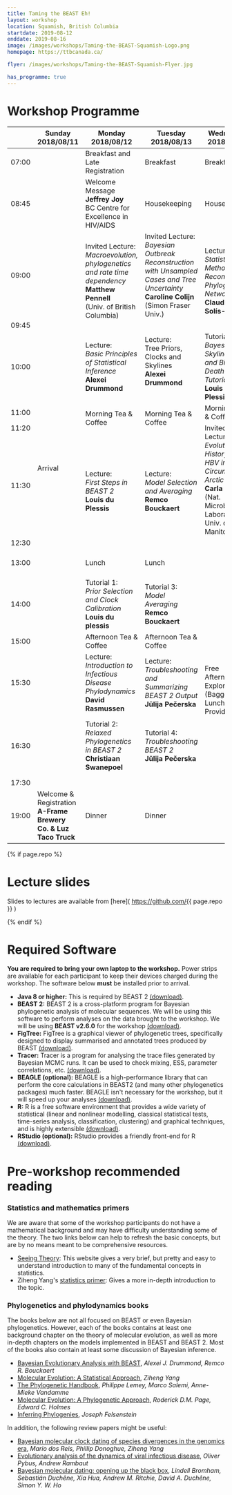 ```yaml
---
title: Taming the BEAST Eh!
layout: workshop
location: Squamish, British Columbia
startdate: 2019-08-12
enddate: 2019-08-16
image: /images/workshops/Taming-the-BEAST-Squamish-Logo.png
homepage: https://ttbcanada.ca/

flyer: /images/workshops/Taming-the-BEAST-Squamish-Flyer.jpg

has_programme: true
---
```


# Workshop Programme

<table>
<thead>

<tr>
<th></th>
<th> Sunday <br> 2018/08/11 </th>
<th> Monday <br> 2018/08/12</th>
<th> Tuesday <br> 2018/08/13 </th>
<th> Wednesday <br> 2018/08/14 </th>
<th> Thursday <br> 2018/08/15 </th>
<th> Friday <br> 2018/08/16 </th>
</tr>

</thead>

<tbody>

<tr>
<td> 07:00 </td>
<td rowspan="15" class="padding"> Arrival </td>
<td class="food"> Breakfast and Late Registration </td>
<td class="food"> Breakfast </td>
<td class="food"> Breakfast </td>
<td class="food"> Breakfast </td>
<td class="food"> Breakfast </td>
</tr>

<tr>
<td> 08:45 </td>
<td> Welcome Message<br>
<b>Jeffrey Joy</b> <br>
BC Centre for Excellence in HIV/AIDS </td>
<td> Housekeeping </td>
<td> Housekeeping </td>
<td> Housekeeping </td>
<td> Housekeeping </td>
</tr>

<tr>
<td> 09:00 </td>
<td rowspan="2" class="invited-lecture"> Invited Lecture: <br>
<i>Macroevolution, phylogenetics and rate time dependency</i><br>
<b>Matthew Pennell</b><br>
(Univ. of British Columbia)</td>

<td class="invited-lecture"> Invited Lecture: <br>
<i>Bayesian Outbreak Reconstruction with Unsampled Cases and Tree Uncertainty</i><br>
<b>Caroline Colijn</b> <br>
(Simon Fraser Univ.) </td>


<td rowspan="2" class="lecture"> Lecture: <br>
<i>Statistical Methods to Reconstruct Phylogenetic Networks</i><br>
<b> Claudia Solís-Lemus</b> </td>
<td rowspan="2" class="lecture"> Lecture: <br>
<i>Divergence Time Dating and the Fossilized Birth-Death Model</i> <br>
<b> Joëlle Barido-Sottani</b> </td>
<td rowspan="2" class="lecture"> Lecture: <br>
<i>Species Trees with StarBeast2</i> <br>
<b> Huw Ogilvie </b> </td>
</tr>

<tr>
<td> 09:45 </td>
<td rowspan="2" class="lecture"> Lecture: <br>
Tree Priors, Clocks and Skylines <br>
<b> Alexei Drummond </b> </td>
</tr>

<tr>
<td> 10:00 </td>
<td class="lecture"> Lecture: <br>
<i>Basic Principles of Statistical Inference</i> <br>
<b> Alexei Drummond </b> </td>
<!-- <td> </td> -->
<td class="tutorial"> Tutorial 5: <br>
<i>Bayesian Skyline Plot and Birth-Death Skyline Tutorial</i> <br>
<b> Louis du Plessis </b> </td>
<td class="tutorial"> Tutorial 6: <br>
<i>Fossilized Birth-Death Model</i> <br>
<b> Joëlle Barido-Sottani </b> </td>
<td> Tutorial 9: <br>
<i>Calibrating Species Trees</i> <br>
<b> Huw Ogilvie </b> </td>
</tr>

<tr>
<td> 11:00 </td>
<td rowspan="2" class="food"> Morning Tea &amp; Coffee </td>
<td rowspan="2" class="food"> Morning Tea &amp; Coffee </td>
<td class="food"> Morning Tea &amp; Coffee </td>
<td rowspan="2" class="food"> Morning Tea &amp; Coffee </td>
<td rowspan="2" class="food"> Morning Tea &amp; Coffee </td>
</tr>

<tr>
<td> 11:20 </td>
<td rowspan="2" class="invited-lecture">
Invited Lecture: <br>
<i>Evolutionary History of HBV in the Circumpolar Arctic</i> <br>
<b> Carla Oslowy </b> <br>
(Nat. Microbiology Laboratory / Univ. of Manitoba) </td>
</tr>

<tr>
<td> 11:30 </td>
<td rowspan="2" class="lecture"> Lecture: <br>
<i>First Steps in BEAST&nbsp;2</i> <br>
<b> Louis du Plessis </b> </td>
<td rowspan="2" class="lecture"> Lecture: <br>
<i>Model Selection and Averaging</i> <br>
<b> Remco Bouckaert </b> </td>
<td rowspan="2" class="lecture"> Lecture: <br>
<i>Structured Coalescent Approximations</i> <br>
<b> David Rasmussen </b> </td>
<td rowspan="2" class="invited-lecture"> Invited Lecture: <br>
<i>Phylogenetic inferences for Big Data</i> <br>
<b> Claudia Solís-Lemus </b> <br>
(Emory Univ.) </td>
</tr>

<tr>
<td> 12:30 </td>
<td rowspan="8"> Free Afternoon for Exploring <br>
(Bagged Lunch Provided) </td>
</tr>

<tr>
<td> 13:00 </td>
<td class="food"> Lunch </td>
<td class="food"> Lunch </td>
<td class="food"> Lunch <br>
<b> Quest University </b> </td>
<td class="food"> Lunch <br>
<b> Quest University </b> </td>
</tr>

<tr>
<td> 14:00 </td>
<td class="tutorial"> Tutorial 1: <br>
<i>Prior Selection and Clock Calibration</i> <br>
<b> Louis du plessis </b> </td>
<td class="tutorial"> Tutorial 3: <br>
<i>Model Averaging</i> <br>
<b> Remco Bouckaert </b> </td>
<td class="tutorial"> Tutorial 7: <br>
<i>Phylogeography in BEAST&nbsp;2</i> <br>
<b> Remco Bouckaert </b> </td>
<td> Troubleshooting Personal Projects and Closing Remarks </td>
</tr>

<tr>
<td> 15:00 </td>
<td class="food"> Afternoon Tea &amp; Coffee </td>
<td class="food"> Afternoon Tea &amp; Coffee </td>
<td class="food"> Afternoon Tea &amp; Coffee </td>
<td class="food"> Afternoon Tea &amp; Coffee </td>
</tr>

<tr>
<td> 15:30 </td>
<td class="lecture"> Lecture: <br>
<i>Introduction to Infectious Disease Phylodynamics</i> <br>
<b> David Rasmussen </b> </td>
<td class="lecture"> Lecture: <br>
<i>Troubleshooting and Summarizing BEAST&nbsp;2 Output</i> <br>
<b> Jūlija Pečerska </b> </td>
<td class="lecture"> Lecture: <br>
<i>Advanced Birth-Death Models</i> <br>
<b> Jūlija Pečerska </b> </td>
<td rowspan="4" class="padding"> Departure </td>
</tr>

<tr>
<td> 16:30 </td>
<td class="tutorial"> Tutorial 2: <br>
<i>Relaxed Phylogenetics in BEAST&nbsp;2</i> <br>
<b> Christiaan Swanepoel </b> </td>
<td class="tutorial"> Tutorial 4: <br>
<i>Troubleshooting BEAST&nbsp;2</i> <br>
<b> Jūlija Pečerska </b> </td>
<td class="tutorial"> Tutorial 8: <br>
<i>Population Structure using the Multitype Birth-Death Model</i> <br>
<b> Jūlija Pečerska </b> </td>
</tr>

<tr>
<td> 17:30 </td>
<td class="padding"></td>
<td class="padding"></td>
<td class="padding"></td>
</tr>

<tr>
<td> 19:00 </td>
<td class="food"> Welcome &amp; Registration <br>
<b> A-Frame Brewery Co. &amp; Luz Taco Truck </b> </td>
<td class="food"> Dinner </td>
<td class="food"> Dinner </td>
<td class="food"> Dinner <br>
<b> Howe Sound Brewery </b> </td>
</tr>

</tbody>
</table>

{% if page.repo %}

# Lecture slides

Slides to lectures are available from [here]( https://github.com/{{ page.repo }} )

{% endif %}


# Required Software

**You are required to bring your own laptop to the workshop.** Power strips are available for each participant to keep their devices charged during the workshop. The software below **must** be installed prior to arrival. 

- **Java 8 or higher:** This is required by BEAST&nbsp;2 [(download)](http://java.com/download).
- **BEAST&nbsp;2:** BEAST&nbsp;2 is a cross-platform program for Bayesian phylogenetic analysis of molecular sequences. We will be using this software to perform analyses on the data brought to the workshop. We will be using **BEAST v2.6.0** for the workshop [(download)](http://beast2.org/).
- **FigTree:** FigTree is a graphical viewer of phylogenetic trees, specifically designed to display summarised and annotated trees produced by BEAST [(download)](http://beast.community/figtree).
- **Tracer:** Tracer is a program for analysing the trace files generated by Bayesian MCMC runs. It can be used to check mixing, ESS, parameter correlations, etc. [(download)](http://beast.community/tracer).
- **BEAGLE (optional):** BEAGLE is a high-performance library that can perform the core calculations in BEAST2 (and many other phylogenetics packages) much faster. BEAGLE isn't necessary for the workshop, but it will speed up your analyses [(download)](https://github.com/beagle-dev/beagle-lib).
- **R:** R is a free software environment that provides a wide variety of statistical (linear and nonlinear modelling, classical statistical tests, time-series analysis, classification, clustering) and graphical techniques, and is highly extensible [(download)](https://www.r-project.org/).
- **RStudio (optional):** RStudio provides a friendly front-end for R [(download)](https://www.rstudio.com/).


# Pre-workshop recommended reading


### Statistics and mathematics primers

We are aware that some of the workshop participants do not have a mathematical background and may have difficulty understanding some of the theory. The two links below can help to refresh the basic concepts, but are by no means meant to be comprehensive resources.

- [Seeing Theory](http://students.brown.edu/seeing-theory/index.html): This website gives a very brief, but pretty and easy to understand introduction to many of the fundamental concepts in statistics. 
- Ziheng Yang's [statistics primer](http://abacus.gene.ucl.ac.uk/PPS/PrimerProbabilityStatistics.pdf): Gives a more in-depth introduction to the topic.

### Phylogenetics and phylodynamics books

The books below are not all focused on BEAST or even Bayesian phylogenetics. However, each of the books contains at least one background chapter on the theory of molecular evolution, as well as more in-depth chapters on the models implemented in BEAST and BEAST&nbsp;2. Most of the books also contain at least some discussion of Bayesian inference.

- [Bayesian Evolutionary Analysis with BEAST](https://www.beast2.org/book/), _Alexei J. Drummond, Remco R. Bouckaert_
- [Molecular Evolution: A Statistical Approach](http://abacus.gene.ucl.ac.uk/MESA/), _Ziheng Yang_
- [The Phylogenetic Handbook](http://www.cambridge.org/catalogue/catalogue.asp?isbn=9780521877107), _Philippe Lemey, Marco Salemi, Anne-Mieke Vandamme_
- [Molecular Evolution: A Phylogenetic Approach](http://eu.wiley.com/WileyCDA/WileyTitle/productCd-0865428891.html), _Roderick D.M. Page, Edward C. Holmes_
- [Inferring Phylogenies](https://www.amazon.co.uk/Inferring-Phylogenies-Joseph-Felsenstein/dp/0878931775), _Joseph Felsenstein_

In addition, the following review papers might be useful:

- [Bayesian molecular clock dating of species divergences in the genomics era](https://www.nature.com/articles/nrg.2015.8), _Mario dos Reis, Phillip Donoghue, Ziheng Yang_
- [Evolutionary analysis of the dynamics of viral infectious disease](https://www.nature.com/articles/nrg2583), _Oliver Pybus, Andrew Rambaut_
- [Bayesian molecular dating: opening up the black box](https://onlinelibrary.wiley.com/doi/abs/10.1111/brv.12390), _Lindell Bromham, Sebastián Duchêne, Xia Hua, Andrew M. Ritchie, David A. Duchêne, Simon Y. W. Ho_
